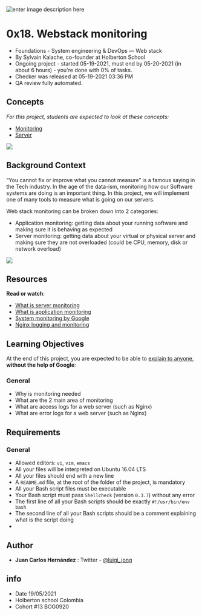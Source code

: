 ![enter image description here](https://i.imgur.com/3rTeCvm.png)
# 0x18. Webstack monitoring

-   Foundations - System engineering & DevOps ― Web stack
-   By Sylvain Kalache, co-founder at Holberton School
-   Ongoing project - started 05-19-2021, must end by 05-20-2021 (in about 6 hours) - you're done with  0% of tasks.
-   Checker was released at 05-19-2021 03:36 PM
-   QA review fully automated.

## Concepts

_For this project, students are expected to look at these concepts:_

-   [Monitoring](https://intranet.hbtn.io/concepts/13)
-   [Server](https://intranet.hbtn.io/concepts/67)

![](https://s3.amazonaws.com/intranet-projects-files/holbertonschool-sysadmin_devops/281/hb3pAsO.png)

## Background Context

“You cannot fix or improve what you cannot measure” is a famous saying in the Tech industry. In the age of the data-ism, monitoring how our Software systems are doing is an important thing. In this project, we will implement one of many tools to measure what is going on our servers.

Web stack monitoring can be broken down into 2 categories:

-   Application monitoring: getting data about your running software and making sure it is behaving as expected
-   Server monitoring: getting data about your virtual or physical server and making sure they are not overloaded (could be CPU, memory, disk or network overload)

![](https://s3.amazonaws.com/intranet-projects-files/holbertonschool-sysadmin_devops/281/ktCXnhE.jpg)

## Resources

**Read or watch**:

-   [What is server monitoring](https://intranet.hbtn.io/rltoken/m8e7smqRz3k4PUBnv0zB7g "What is server monitoring")
-   [What is application monitoring](https://intranet.hbtn.io/rltoken/fGzCCVr7lwNEvarE8u1HRQ "What is application monitoring")
-   [System monitoring by Google](https://intranet.hbtn.io/rltoken/h6WV2iIVUCL-atjFIu6TZA "System monitoring by Google")
-   [Nginx logging and monitoring](https://intranet.hbtn.io/rltoken/ZUIlnid6NphRWIaGZ3MTZQ "Nginx logging and monitoring")

## Learning Objectives

At the end of this project, you are expected to be able to  [explain to anyone](https://intranet.hbtn.io/rltoken/SPQiERiTz9g8iT8tsfxZVQ "explain to anyone"),  **without the help of Google**:

### General

-   Why is monitoring needed
-   What are the 2 main area of monitoring
-   What are access logs for a web server (such as Nginx)
-   What are error logs for a web server (such as Nginx)

## Requirements

### General

-   Allowed editors:  `vi`,  `vim`,  `emacs`
-   All your files will be interpreted on Ubuntu 16.04 LTS
-   All your files should end with a new line
-   A  `README.md`  file, at the root of the folder of the project, is mandatory
-   All your Bash script files must be executable
-   Your Bash script must pass  `Shellcheck`  (version  `0.3.7`) without any error
-   The first line of all your Bash scripts should be exactly  `#!/usr/bin/env bash`
-   The second line of all your Bash scripts should be a comment explaining what is the script doing
- 
## Author
 
 - **Juan Carlos Hernández** : Twitter - [@luigi_jong](https://twitter.com/luigi_jong)
 
##  info

 - Date 19/05/2021
 - Holberton school Colombia 
 - Cohort #13 BOG0920
